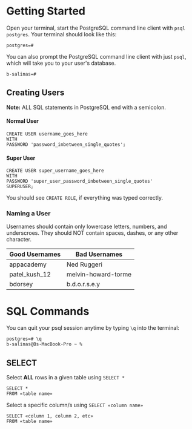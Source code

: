 # Getting Started 
Open your terminal, start the PostgreSQL command line client with `psql postgres`. Your terminal should look like this: 
```psql
postgres=#
```

You can also prompt the PostgreSQL command line client with just `psql`, which will take you to your user's database.
```psql
b-salinas=#
```

## Creating Users

**Note:** ALL SQL statements in PostgreSQL end with a semicolon.

#### Normal User
```psql
CREATE USER username_goes_here
WITH
PASSWORD 'password_inbetween_single_quotes';
```

#### Super User
```psql
CREATE USER super_username_goes_here
WITH 
PASSWORD 'super_user_password_inbetween_single_quotes'
SUPERUSER;
```

You should see `CREATE ROLE`, if everything was typed correctly.

### Naming a User
Usernames should contain only lowercase letters, numbers, and underscroes. They should NOT contain spaces, dashes, or any other character.

| Good Usernames | Bad Usernames       |
|----------------|---------------------|
| appacademy     | Ned Ruggeri         |
| patel_kush_12  | melvin-howard-torme |
| bdorsey        | b.d.o.r.s.e.y       |

# SQL Commands

You can quit your psql session anytime by typing `\q` into the terminal:
```
postgres=# \q
b-salinas@Bs-MacBook-Pro ~ %
```

## SELECT
Select **ALL** rows in a given table using `SELECT *`
```
SELECT *
FROM «table name»
```
Select a specific column/s using `SELECT «column name»`
```
SELECT «column 1, column 2, etc»
FROM «table name»
```

